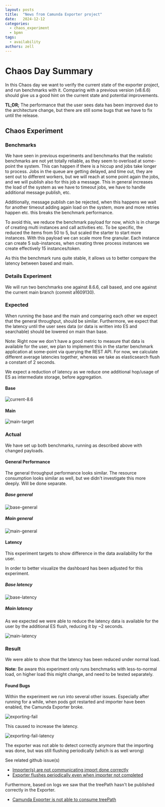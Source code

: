 ```yaml
---
layout: posts
title:  "News from Camunda Exporter project"
date:   2024-12-12
categories: 
  - chaos_experiment 
  - bpmn
tags:
  - availability
authors: zell
---
```


# Chaos Day Summary

In this Chaos day we want to verify the current state of the exporter project, and run benchmarks with it. Comparing
with a previous version (v8.6.6) should give us a good hint on the current state and potential improvements.

**TL;DR;** The performance that the user sees data has been improved due to the architecture change, but there are still some bugs that we have to fix until the release.

<!--truncate-->

## Chaos Experiment

### Benchmarks

We have seen in previous experiments and benchmarks that the realistic benchmarks are not yet totally reliable, as they seem to overload at some-point the system. This can happen if there is a hiccup and jobs take longer to process. Jobs in the queue are getting delayed, and time out, they are sent out to different workers, but we will reach at some point again the jobs, and we will publish also for this job a message. This in general increases the load of the system as we have to timeout jobs, we have to handle additional message publish, etc.

Additionally, message publish can be rejected, when this happens we wait for another timeout adding again load on the system, more and more retries happen etc. this breaks the benchmark performance.

To avoid this, we reduce the benchmark payload for now, which is in charge of creating multi instances and call activities etc. To be specific, the reduced the items from 50 to 5,
but scaled the starter to start more instances. With this payload we can scale more fine granular. Each instance can create 5 sub-instances, when creating three process instances  we create effectively 15 instances/token.

As this the benchmark runs quite stable, it allows us to better compare the latency between based and main.

### Details Experiment

We will run two benchmarks one against 8.6.6, call based, and one against the current main branch (commit a1609130).

### Expected

When running the base and the main and comparing each other we expect that the general throughput, should be similar.
Furthermore, we expect that the latency until the user sees data (or data is written into ES and searchable) should be lowered on main than base.

Note: Right now we don't have a good metric to measure that data is available for the user, we plan to implement this in the starter benchmark application at some-point via querying the REST API. For now, we calculate different average latencies together, whereas we take as elasticsearch flush a constant of 2 seconds.

We expect a reduction of latency as we reduce one additional hop/usage of ES as intermediate storage, before aggregation.

#### Base

![current-8.6](../2024-10-24-Camunda-Exporter-MVP/current-miro.png)

#### Main

![main-target](./target.png)

### Actual

We have set up both benchmarks, running as described above with changed payloads.

#### General Performance

The general throughput performance looks similar. The resource consumption looks similar as well, but we didn't investigate this more deeply. Will be done separate.

##### Base general

![base-general](base-general.png)

##### Main general
![main-general](main-general.png)

#### Latency

This experiment targets to show difference in the data availability for the user.

In order to better visualize the dashboard has been adjusted for this experiment.

##### Base latency

![base-latency](base-latencies-tree.png)

##### Main latency

As we expected we were able to reduce the latency data is available for the user by the additional ES flush, reducing it by ~2 seconds.

![main-latency](main-latencies-tree.png)

### Result

We were able to show that the latency has been reduced under normal load.

**Note:** Be aware this experiment only runs benchmarks with less-to-normal load, on higher load this might change, and need to be tested separately.

#### Found Bugs

Within the experiment we run into several other issues. Especially after running for a while, when pods got restarted and importer have been enabled, the Camunda Exporter broke.


![exporting-fail](exporting-fail.png)

This caused to increase the latency.

![exporting-fail-latency](exporting-fail-latency.png)

The exporter was not able to detect correctly anymore that the importing was done, but was still flushing periodically (which is as well wrong)

See related github issue(s)

 * [Importer(s) are not communicating import done correctly](https://github.com/camunda/camunda/issues/26046)
 * [Exporter flushes periodically even when importer not completed](https://github.com/camunda/camunda/issues/26047) 

Furthermore, based on logs we saw that the treePath hasn't be published correctly in the Exporter.
 
 * [Camunda Exporter is not able to consume treePath](https://github.com/camunda/camunda/issues/26048)